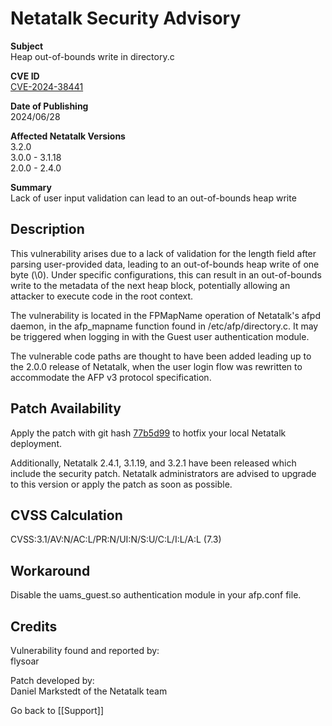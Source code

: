# Netatalk Security Advisory

**Subject**  
Heap out-of-bounds write in directory.c

**CVE ID**  
[CVE-2024-38441](https://www.cve.org/CVERecord?id=CVE-2024-38441)

**Date of Publishing**  
2024/06/28

**Affected Netatalk Versions**  
3.2.0  
3.0.0 - 3.1.18  
2.0.0 - 2.4.0

**Summary**  
Lack of user input validation can lead to an out-of-bounds heap write

## Description

This vulnerability arises due to a lack of validation for the length
field after parsing user-provided data, leading to an out-of-bounds heap
write of one byte (\0). Under specific configurations, this can result
in an out-of-bounds write to the metadata of the next heap block,
potentially allowing an attacker to execute code in the root context.

The vulnerability is located in the FPMapName operation of Netatalk's
afpd daemon, in the afp_mapname function found in /etc/afp/directory.c.
It may be triggered when logging in with the Guest user authentication
module.

The vulnerable code paths are thought to have been added leading up to
the 2.0.0 release of Netatalk, when the user login flow was rewritten to
accommodate the AFP v3 protocol specification.

## Patch Availability

Apply the patch with git hash
[77b5d99](https://github.com/Netatalk/netatalk/commit/77b5d99007cfef4d73d76fd6f0c26584891608e5.diff)
to hotfix your local Netatalk deployment.

Additionally, Netatalk 2.4.1, 3.1.19, and 3.2.1 have been released which
include the security patch. Netatalk administrators are advised to
upgrade to this version or apply the patch as soon as possible.

## CVSS Calculation

CVSS:3.1/AV:N/AC:L/PR:N/UI:N/S:U/C:L/I:L/A:L (7.3)

## Workaround

Disable the uams_guest.so authentication module in your afp.conf file.

## Credits

Vulnerability found and reported by:  
flysoar

Patch developed by:  
Daniel Markstedt of the Netatalk team

Go back to [[Support]]
